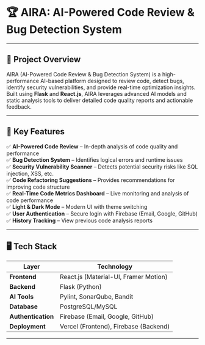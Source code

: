# 🏆 **AIRA: AI-Powered Code Review & Bug Detection System**

---

## 🚀 **Project Overview**  
AIRA (AI-Powered Code Review & Bug Detection System) is a high-performance AI-based platform designed to review code, detect bugs, identify security vulnerabilities, and provide real-time optimization insights. Built using **Flask** and **React.js**, AIRA leverages advanced AI models and static analysis tools to deliver detailed code quality reports and actionable feedback.

---

## 🌟 **Key Features**  
✅ **AI-Powered Code Review** – In-depth analysis of code quality and performance  
✅ **Bug Detection System** – Identifies logical errors and runtime issues  
✅ **Security Vulnerability Scanner** – Detects potential security risks like SQL injection, XSS, etc.  
✅ **Code Refactoring Suggestions** – Provides recommendations for improving code structure  
✅ **Real-Time Code Metrics Dashboard** – Live monitoring and analysis of code performance  
✅ **Light & Dark Mode** – Modern UI with theme switching  
✅ **User Authentication** – Secure login with Firebase (Email, Google, GitHub)  
✅ **History Tracking** – View previous code analysis reports  

---

## 🖥️ **Tech Stack**  
| Layer | Technology |
|-------|------------|
| **Frontend** | React.js (Material-UI, Framer Motion) |
| **Backend** | Flask (Python) |
| **AI Tools** | Pylint, SonarQube, Bandit |
| **Database** | PostgreSQL/MySQL |
| **Authentication** | Firebase (Email, Google, GitHub) |
| **Deployment** | Vercel (Frontend), Firebase (Backend) |

---


